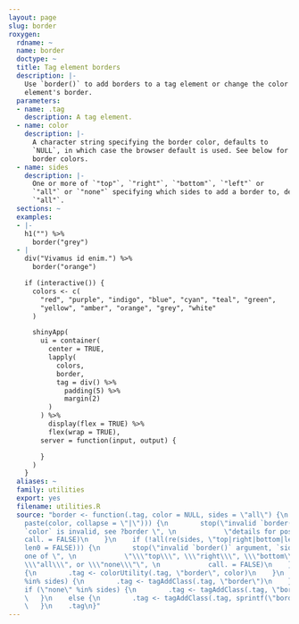 ```yaml
---
layout: page
slug: border
roxygen:
  rdname: ~
  name: border
  doctype: ~
  title: Tag element borders
  description: |-
    Use `border()` to add borders to a tag element or change the color of a tag
    element's border.
  parameters:
  - name: .tag
    description: A tag element.
  - name: color
    description: |-
      A character string specifying the border color, defaults to
      `NULL`, in which case the browser default is used. See below for possible
      border colors.
  - name: sides
    description: |-
      One or more of `"top"`, `"right"`, `"bottom"`, `"left"` or
      `"all"` or `"none"` specifying which sides to add a border to, defaults to
      `"all"`.
  sections: ~
  examples:
  - |-
    h1("") %>%
      border("grey")
  - |
    div("Vivamus id enim.") %>%
      border("orange")

    if (interactive()) {
      colors <- c(
        "red", "purple", "indigo", "blue", "cyan", "teal", "green",
        "yellow", "amber", "orange", "grey", "white"
      )

      shinyApp(
        ui = container(
          center = TRUE,
          lapply(
            colors,
            border,
            tag = div() %>%
              padding(5) %>%
              margin(2)
          )
        ) %>%
          display(flex = TRUE) %>%
          flex(wrap = TRUE),
        server = function(input, output) {

        }
      )
    }
  aliases: ~
  family: utilities
  export: yes
  filename: utilities.R
  source: "border <- function(.tag, color = NULL, sides = \"all\") {\n    if (!re(color,
    paste(color, collapse = \"|\"))) {\n        stop(\"invalid `border()` argument,
    `color` is invalid, see ?border \", \n            \"details for possible colors\",
    call. = FALSE)\n    }\n    if (!all(re(sides, \"top|right|bottom|left|all|none\",
    len0 = FALSE))) {\n        stop(\"invalid `border()` argument, `sides` must be
    one of \", \n            \"\\\"top\\\", \\\"right\\\", \\\"bottom\\\", \\\"left\\\",
    \\\"all\\\", or \\\"none\\\"\", \n            call. = FALSE)\n    }\n    if (!is.null(color))
    {\n        .tag <- colorUtility(.tag, \"border\", color)\n    }\n    if (\"all\"
    %in% sides) {\n        .tag <- tagAddClass(.tag, \"border\")\n    }\n    else
    if (\"none\" %in% sides) {\n        .tag <- tagAddClass(.tag, \"border-0\")\n
    \   }\n    else {\n        .tag <- tagAddClass(.tag, sprintf(\"border-%s\", sides))\n
    \   }\n    .tag\n}"
---
```

